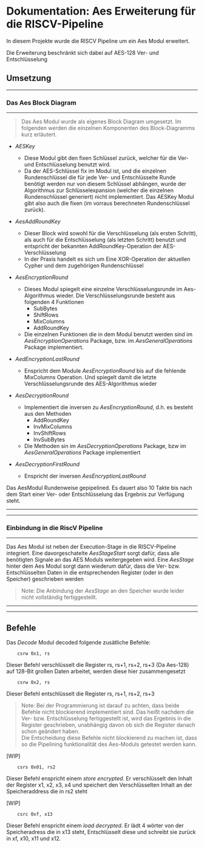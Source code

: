 # Dokumentation: Aes Erweiterung für die RISCV-Pipeline

In diesem Projekte wurde die RISCV Pipeline um ein Aes Modul erweitert.

Die Erweiterung beschränkt sich dabei auf AES-128 Ver- und Entschlüsselung
## Umsetzung

---
### Das Aes Block Diagram

---

>Das Aes Modul wurde als eigenes Block Diagram umgesetzt. Im folgenden werden die einzelnen Komponenten des Block-Diagramms kurz erläutert.

- *AESKey*
    - Diese Modul gibt den fixen Schlüssel zurück, welcher für die Ver- und Entschlüsselung benutzt wird. 
    - Da der AES-Schlüssel fix im Modul ist, und die einzelnen Rundenschlüssel die für jede Ver- und Entschlüsselte Runde benötigt werden nur von diesem Schlüssel abhängen, wurde der Algorithmus zur Schlüsselexpansion (welcher die einzelnen Rundenschlüssel generiert) nicht implementiert. Das AESKey Modul gibt also auch die fixen (im vorraus berechneten Rundenschlüssel zurück).

- *AesAddRoundKey*
    - Dieser Block wird sowohl für die Verschlüsselung (als ersten Schritt), als auch für die Entschlüsselung (als letzten Schritt) benutzt und entspricht der bekannten AddRoundKey-Operation der AES-Verschlüsselung
    - In der Praxis handelt es sich um Eine XOR-Operation der aktuellen Cypher und dem zugehörigen Rundenschlüssel

- *AesEncryptionRound*
    - Dieses Modul spiegelt eine einzelne Verschlüsselungsrunde im Aes-Algorithmus wieder. Die Verschlüsselungsrunde besteht aus folgenden 4 Funktionen
        - SubBytes 
        - ShiftRows
        - MixColumns
        - AddRoundKey
    - Die einzelnen Funktionen die in dem Modul benutzt werden sind im *AesEncryptionOperations* Package, bzw. im *AesGeneralOperations* Package implementiert.

- *AedEncryptionLastRound*
  - Enspricht dem Module *AesEncryptionRound* bis auf die fehlende MixColumns Operation. Und spiegelt damit die letzte Verschlüsselungsrunde des AES-Algorithmus wieder

- *AesDecryptionRound*
  - Implementiert die inversen zu *AesEncryptionRound*, d.h. es besteht aus den Methoden 
    - AddRoundKey
    - InvMixColumns
    - InvShiftRows
    - InvSubBytes
  - Die Methoden sin im *AesDecryptionOperations* Package, bzw im *AesGeneralOperations* Package implementiert

- *AesDecryptionFirstRound*
  - Enspricht der inversen *AesEncryptionLastRound*

Das AesModul Rundenweise gepipelined. Es dauert also 10 Takte bis nach dem Start einer Ver- oder Entschlüsselung das Ergebnis zur Verfügung steht.

---
---
### Einbindung in die RiscV Pipeline
---
Das Aes Modul ist neben der Execution-Stage in die RISCV-Pipeline integriert. Eine davorgeschatelte *AesStageStart* sorgt dafür, dass alle benötigten Signale an das AES Moduls weitergegeben wird. Eine *AesStage* hinter dem Aes Modul sorgt dann wiederum dafür, dass die Ver- bzw. Entschlüsselten Daten in die entsprechenden Register (oder in den Speicher) geschrieben werden

> Note: Die Anbindung der *AesStage* an den Speicher wurde leider nicht vollständig fertiggestellt.

---
---

## Befehle

Das *Decode* Modul decoded folgende zusätliche Befehle: 

```
    csrw 0x1, rs
```
Dieser Befehl verschlüsselt die Register rs, rs+1, rs+2, rs+3 (Da Aes-128) auf 128-Bit großen Daten arbeitet, werden diese hier zusammengesetzt

```
    csrw 0x2, rs
```

Dieser Befehl entschlüsselt die Register rs, rs+1, rs+2, rs+3

> Note: Bei der Programmierung ist darauf zu achten, dass beide Befehle nicht blockierend implementiert sind. Das heißt nachdem die Ver- bzw. Entschlüsselung fertiggestellt ist, wird das Ergebnis in die Register geschrieben, unabhängig davon ob sich die Register danach schon geändert haben.\
> Die Entscheidung diese Befehle nicht blockierend zu machen ist, dass so die Pipelining funktionalität des Aes-Moduls getestet werden kann.


[WIP]
```
    csrs 0x01, rs2
```
Dieser Befehl enspricht einem *store encrypted*. Er verschlüsselt den Inhalt der Register x1, x2, x3, x4 und speichert den Verschlüsselten Inhalt an der Speicheraddress die in rs2 steht

[WIP]
```
    csrc 0xf, x13
```
Dieser Befehl enspricht einem *load decrypted*. Er lädt 4 wörter von der Speicheradress die in x13 steht, Entschlüsselt diese und schreibt sie zurück in xf, x10, x11 und x12.